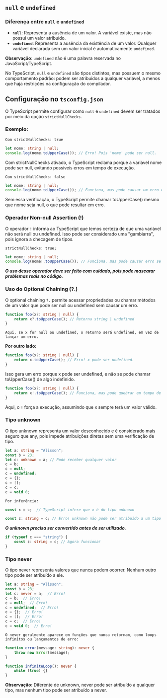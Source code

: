 ## `null` e `undefined`

### Diferença entre `null` e `undefined`

- **`null`**: Representa a ausência de um valor. A variável existe, mas não possui um valor atribuído.
- **`undefined`**: Representa a ausência da existência de um valor. Qualquer variável declarada sem um valor inicial é automaticamente `undefined`.

**Observação**: `undefined` não é uma palavra reservada no JavaScript/TypeScript.

No TypeScript, `null` e `undefined` são tipos distintos, mas possuem o mesmo comportamento padrão: podem ser atribuídos a qualquer variável, a menos que haja restrições na configuração do compilador.

## Configuração no `tsconfig.json`
O TypeScript permite configurar como `null` e `undefined` devem ser tratados por meio da opção `strictNullChecks`.

### Exemplo:

`Com strictNullChecks: true`

```ts
let nome: string | null;
console.log(nome.toUpperCase()); // Erro! Pois 'nome' pode ser null.
```
Com strictNullChecks ativado, o TypeScript reclama porque a variável nome pode ser null, evitando possíveis erros em tempo de execução.

`Com strictNullChecks: false`
```ts
let nome: string | null;
console.log(nome.toUpperCase()); // Funciona, mas pode causar um erro em tempo de execução.
```
Sem essa verificação, o TypeScript permite chamar toUpperCase() mesmo que nome seja null, o que pode resultar em erro.

### Operador Non-null Assertion (!)
O operador `!` informa ao TypeScript que temos certeza de que uma variável não será null ou undefined. Isso pode ser considerado uma "gambiarra", pois ignora a checagem de tipos.

`strictNullChecks: true;`
```ts
let nome: string | null;
console.log(nome!.toUpperCase()); // Funciona, mas pode causar erro se 'nome' for realmente null.
```
***O uso desse operador deve ser feito com cuidado, pois pode mascarar problemas reais no código.***

### Uso do Optional Chaining (?.)
O optional chaining `?.` permite acessar propriedades ou chamar métodos de um valor que pode ser null ou undefined sem causar um erro.

```ts
function foo(x?: string | null) {
    return x?.toUpperCase(); // Retorna string | undefined
}
```

`Aqui, se x for null ou undefined, o retorno será undefined, em vez de lançar um erro.`

**Por outro lado:**

```ts
function foo(x?: string | null) {
    return x.toUpperCase(); // Erro! x pode ser undefined.
}
```
Isso gera um erro porque x pode ser undefined, e não se pode chamar toUpperCase() de algo indefinido.

```ts
function foo(x?: string | null) {
    return x!.toUpperCase(); // Funciona, mas pode quebrar em tempo de execução.
}
```
Aqui, o `!` força a execução, assumindo que x sempre terá um valor válido.

### Tipo unknown
O tipo unknown representa um valor desconhecido e é considerado mais seguro que any, pois impede atribuições diretas sem uma verificação de tipo.

```ts
let a: string = "Alisson";
const b = 23;
let c: unknown = a; // Pode receber qualquer valor
c = b;
c = null;
c = undefined;
c = {};
c = [];
c = c;
c = void 0;
```

`Por inferência:`

```ts
const x = c;  // TypeScript infere que x é do tipo unknown
```

```ts
const z: string = c; // Erro! unknown não pode ser atribuído a um tipo específico sem verificação.
```
***O unknown precisa ser convertido antes de ser utilizado.***

```ts
if (typeof c === "string") {
    const z: string = c; // Agora funciona!
}
```

### Tipo never
O tipo never representa valores que nunca podem ocorrer. Nenhum outro tipo pode ser atribuído a ele.

```ts
let a: string = "Alisson";
const b = 23;
let c: never = a;  // Erro!
c = b;  // Erro!
c = null;  // Erro!
c = undefined;  // Erro!
c = {};  // Erro!
c = [];  // Erro!
c = c;  // Erro!
c = void 0;  // Erro!
```

`O never geralmente aparece em funções que nunca retornam, como loops infinitos ou lançamentos de erro:`

```ts
function error(message: string): never {
    throw new Error(message);
}

function infiniteLoop(): never {
    while (true) {}
}
```

**Observação:** Diferente de unknown, never pode ser atribuído a qualquer tipo, mas nenhum tipo pode ser atribuído a never.
